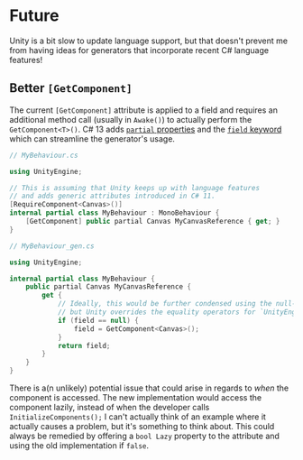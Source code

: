 # Future

Unity is a bit slow to update language support, but that doesn't prevent me from having ideas for generators that incorporate recent C# language features!

## Better `[GetComponent]`
The current `[GetComponent]` attribute is applied to a field and requires an additional method call (usually in `Awake()`) to actually perform the `GetComponent<T>()`.
C# 13 adds
[`partial` properties](https://learn.microsoft.com/en-us/dotnet/csharp/whats-new/csharp-13#more-partial-members)
and the
[`field` keyword](https://learn.microsoft.com/en-us/dotnet/csharp/whats-new/csharp-13#the-field-keyword)
which can streamline the generator's usage.

```cs
// MyBehaviour.cs

using UnityEngine;

// This is assuming that Unity keeps up with language features
// and adds generic attributes introduced in C# 11.
[RequireComponent<Canvas>()]
internal partial class MyBehaviour : MonoBehaviour {
	[GetComponent] public partial Canvas MyCanvasReference { get; }
}

```
```cs
// MyBehaviour_gen.cs

using UnityEngine;

internal partial class MyBehaviour {
	public partial Canvas MyCanvasReference {
		get {
			// Ideally, this would be further condensed using the null-coalescing assignment operator,
			// but Unity overrides the equality operators for `UnityEngine.Object`.
			if (field == null) {
				field = GetComponent<Canvas>();
			}
			return field;
		}
	}
}
```

There is a(n unlikely) potential issue that could arise in regards to *when* the component is accessed.
The new implementation would access the component lazily, instead of when the developer calls `InitializeComponents();`
I can't actually think of an example where it actually causes a problem, but it's something to think about.
This could always be remedied by offering a `bool Lazy` property to the attribute and using the old implementation if `false`.